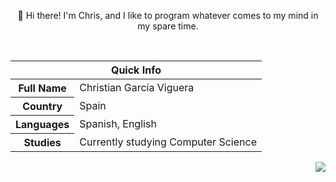 <!---->
  <p align="center">👋 Hi there! I'm Chris, and I like to program whatever comes to my mind in my spare time.</p>
  
  <br>

  <table align="left">
    <thead>
    <tr><th colspan="2">Quick Info</th></tr>
    </thead>
    <tbody>
    <tr><th scope='row'>Full Name</th><td>Christian García Viguera</td></tr>
    <tr><th scope='row'>Country</th><td>Spain</td></tr>
    <tr><th scope='row'>Languages</th><td>Spanish, English</td></tr>
    <tr><th scope='row'>Studies</th><td>Currently studying Computer Science</td></tr>
    <!--<tr><th scope='row'>Occupation</th><td>None</td></tr>-->
    <!--<tr><th scope='row'>Skills</th><td>HTML, CSS, JavaScript, Node.js, SEO</td></tr>-->
    </tbody>  
  </table>
  
  <div align="right">
    <img align="center" src="https://github-readme-stats.vercel.app/api/top-langs/?username=Chgv99&layout=compact&theme=radical" />
  </div>

<!--
---

<div align="none">
  <p>Check out my biggest repositories down below.</p>
</div>-->

<!--
[![Chgv99's GitHub stats](https://github-readme-stats.vercel.app/api?username=Chgv99)](https://github.com/anuraghazra/github-readme-stats)

**Chgv99/chgv99** is a ✨ _special_ ✨ repository because its `README.md` (this file) appears on your GitHub profile.



Here are some ideas to get you started:

- 🔭 I’m currently working on ...
- 🌱 I’m currently learning ...
- 👯 I’m looking to collaborate on ...
- 🤔 I’m looking for help with ...
- 💬 Ask me about ...
- 📫 How to reach me: ...
- 😄 Pronouns: ...
- ⚡ Fun fact: ...
-->


